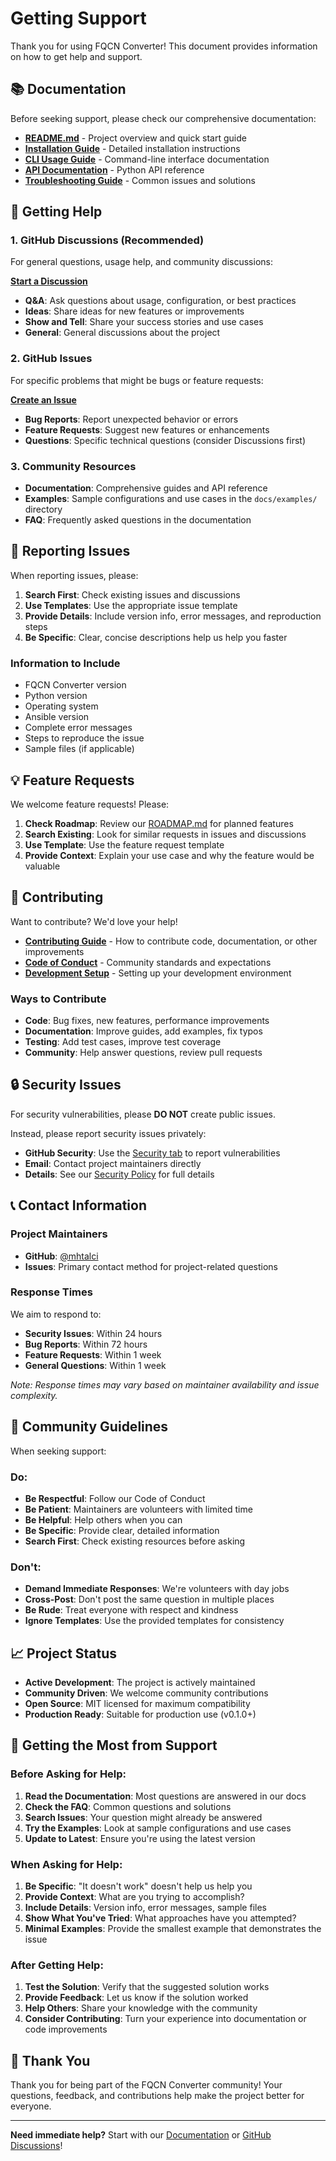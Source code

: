 # Getting Support

Thank you for using FQCN Converter! This document provides information on how to get help and support.

## 📚 Documentation

Before seeking support, please check our comprehensive documentation:

- **[README.md](../README.md)** - Project overview and quick start guide
- **[Installation Guide](../docs/installation.md)** - Detailed installation instructions
- **[CLI Usage Guide](../docs/usage/cli.md)** - Command-line interface documentation
- **[API Documentation](../docs/usage/api.md)** - Python API reference
- **[Troubleshooting Guide](../docs/troubleshooting.md)** - Common issues and solutions

## 🤔 Getting Help

### 1. GitHub Discussions (Recommended)

For general questions, usage help, and community discussions:

**[Start a Discussion](../../discussions)**

- **Q&A**: Ask questions about usage, configuration, or best practices
- **Ideas**: Share ideas for new features or improvements
- **Show and Tell**: Share your success stories and use cases
- **General**: General discussions about the project

### 2. GitHub Issues

For specific problems that might be bugs or feature requests:

**[Create an Issue](../../issues/new/choose)**

- **Bug Reports**: Report unexpected behavior or errors
- **Feature Requests**: Suggest new features or enhancements
- **Questions**: Specific technical questions (consider Discussions first)

### 3. Community Resources

- **Documentation**: Comprehensive guides and API reference
- **Examples**: Sample configurations and use cases in the `docs/examples/` directory
- **FAQ**: Frequently asked questions in the documentation

## 🐛 Reporting Issues

When reporting issues, please:

1. **Search First**: Check existing issues and discussions
2. **Use Templates**: Use the appropriate issue template
3. **Provide Details**: Include version info, error messages, and reproduction steps
4. **Be Specific**: Clear, concise descriptions help us help you faster

### Information to Include

- FQCN Converter version
- Python version
- Operating system
- Ansible version
- Complete error messages
- Steps to reproduce the issue
- Sample files (if applicable)

## 💡 Feature Requests

We welcome feature requests! Please:

1. **Check Roadmap**: Review our [ROADMAP.md](../ROADMAP.md) for planned features
2. **Search Existing**: Look for similar requests in issues and discussions
3. **Use Template**: Use the feature request template
4. **Provide Context**: Explain your use case and why the feature would be valuable

## 🚀 Contributing

Want to contribute? We'd love your help!

- **[Contributing Guide](../CONTRIBUTING.md)** - How to contribute code, documentation, or other improvements
- **[Code of Conduct](../CODE_OF_CONDUCT.md)** - Community standards and expectations
- **[Development Setup](../docs/development/setup.md)** - Setting up your development environment

### Ways to Contribute

- **Code**: Bug fixes, new features, performance improvements
- **Documentation**: Improve guides, add examples, fix typos
- **Testing**: Add test cases, improve test coverage
- **Community**: Help answer questions, review pull requests

## 🔒 Security Issues

For security vulnerabilities, please **DO NOT** create public issues.

Instead, please report security issues privately:

- **GitHub Security**: Use the [Security tab](../../security) to report vulnerabilities
- **Email**: Contact project maintainers directly
- **Details**: See our [Security Policy](../SECURITY.md) for full details

## 📞 Contact Information

### Project Maintainers

- **GitHub**: [@mhtalci](https://github.com/mhtalci)
- **Issues**: Primary contact method for project-related questions

### Response Times

We aim to respond to:

- **Security Issues**: Within 24 hours
- **Bug Reports**: Within 72 hours
- **Feature Requests**: Within 1 week
- **General Questions**: Within 1 week

*Note: Response times may vary based on maintainer availability and issue complexity.*

## 🌟 Community Guidelines

When seeking support:

### Do:
- **Be Respectful**: Follow our Code of Conduct
- **Be Patient**: Maintainers are volunteers with limited time
- **Be Helpful**: Help others when you can
- **Be Specific**: Provide clear, detailed information
- **Search First**: Check existing resources before asking

### Don't:
- **Demand Immediate Responses**: We're volunteers with day jobs
- **Cross-Post**: Don't post the same question in multiple places
- **Be Rude**: Treat everyone with respect and kindness
- **Ignore Templates**: Use the provided templates for consistency

## 📈 Project Status

- **Active Development**: The project is actively maintained
- **Community Driven**: We welcome community contributions
- **Open Source**: MIT licensed for maximum compatibility
- **Production Ready**: Suitable for production use (v0.1.0+)

## 🎯 Getting the Most from Support

### Before Asking for Help:

1. **Read the Documentation**: Most questions are answered in our docs
2. **Check the FAQ**: Common questions and solutions
3. **Search Issues**: Your question might already be answered
4. **Try the Examples**: Look at sample configurations and use cases
5. **Update to Latest**: Ensure you're using the latest version

### When Asking for Help:

1. **Be Specific**: "It doesn't work" doesn't help us help you
2. **Provide Context**: What are you trying to accomplish?
3. **Include Details**: Version info, error messages, sample files
4. **Show What You've Tried**: What approaches have you attempted?
5. **Minimal Examples**: Provide the smallest example that demonstrates the issue

### After Getting Help:

1. **Test the Solution**: Verify that the suggested solution works
2. **Provide Feedback**: Let us know if the solution worked
3. **Help Others**: Share your knowledge with the community
4. **Consider Contributing**: Turn your experience into documentation or code improvements

## 🙏 Thank You

Thank you for being part of the FQCN Converter community! Your questions, feedback, and contributions help make the project better for everyone.

---

**Need immediate help?** Start with our [Documentation](../README.md) or [GitHub Discussions](../../discussions)!